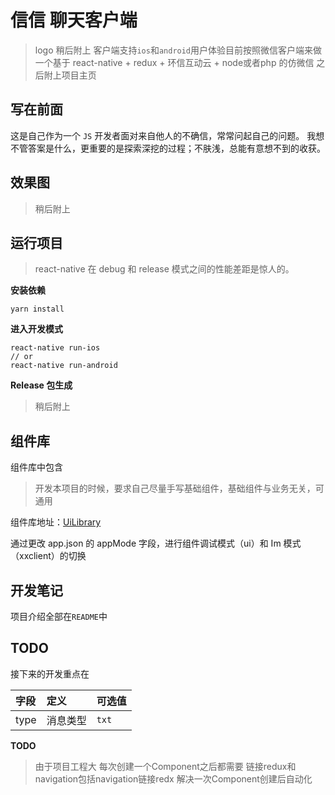 # 信信 聊天客户端
> logo 稍后附上
> 客户端支持`ios`和`android`用户体验目前按照微信客户端来做
>一个基于 react-native + redux + 环信互动云 + node或者php 的仿微信
> 之后附上项目主页

## 写在前面
这是自己作为一个 `JS` 开发者面对来自他人的不确信，常常问起自己的问题。
我想不管答案是什么，更重要的是探索深挖的过程；不肤浅，总能有意想不到的收获。

## 效果图
> 稍后附上

## 运行项目
> react-native 在 debug 和 release 模式之间的性能差距是惊人的。

**安装依赖**
```shell
yarn install
```
**进入开发模式**
```shell
react-native run-ios
// or
react-native run-android
```
**Release 包生成**
> 稍后附上

## 组件库
组件库中包含
> 开发本项目的时候，要求自己尽量手写基础组件，基础组件与业务无关，可通用

组件库地址：[UiLibrary](http://git.meiyouka.com/liyuan/xinxin-FE-LY/tree/dev/src/UiLibrary)

通过更改 app.json 的 appMode 字段，进行组件调试模式（ui）和 Im 模式（xxclient）的切换

## 开发笔记
项目介绍全部在`README`中

## TODO
接下来的开发重点在

字段 | 定义     | 可选值
:----|:---------|:-------------
type | 消息类型 | `txt`

**TODO**
>由于项目工程大 每次创建一个Component之后都需要 链接redux和navigation包括navigation链接redx
>解决一次Component创建后自动化
